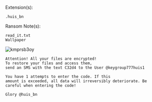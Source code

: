 Extension(s): 
```
.huis_bn
```
Ransom Note(s): 
```
read_it.txt
Wallpaper
```
![kmprsb3oy](https://github.com/user-attachments/assets/410180cd-9ffd-4ee2-aed5-09d4d77661aa)
```
Attention! All your files are encrypted!
To restore your files and access them,
send an SMS with the text C32d4 to the User @keygroup777huis1

You have 1 attempts to enter the code. If this
amount is exceeded, all data will irreversibly deteriorate. Be
careful when entering the code!

Glory @huis_bn
```
